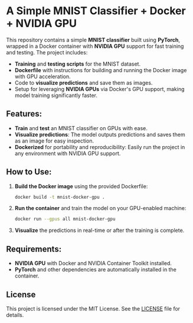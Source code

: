 # A Simple MNIST Classifier + Docker + NVIDIA GPU

This repository contains a simple **MNIST classifier** built using **PyTorch**, wrapped in a Docker container with **NVIDIA GPU** support for fast training and testing. The project includes:

- **Training** and **testing scripts** for the MNIST dataset.
- **Dockerfile** with instructions for building and running the Docker image with GPU acceleration.
- Code to **visualize predictions** and save them as images.
- Setup for leveraging **NVIDIA GPUs** via Docker's GPU support, making model training significantly faster.

## Features:
- **Train** and **test** an MNIST classifier on GPUs with ease.
- **Visualize predictions**: The model outputs predictions and saves them as an image for easy inspection.
- **Dockerized** for portability and reproducibility: Easily run the project in any environment with NVIDIA GPU support.

## How to Use:
1. **Build the Docker image** using the provided Dockerfile:
    ```bash
    docker build -t mnist-docker-gpu .
    ```
2. **Run the container** and train the model on your GPU-enabled machine:
    ```bash
    docker run --gpus all mnist-docker-gpu
    ```
3. **Visualize** the predictions in real-time or after the training is complete.

## Requirements:
- **NVIDIA GPU** with Docker and NVIDIA Container Toolkit installed.
- **PyTorch** and other dependencies are automatically installed in the container.

## License
This project is licensed under the MIT License. See the [LICENSE](./LICENSE) file for details.
